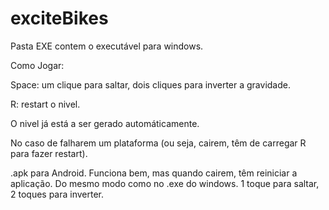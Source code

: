 exciteBikes
===========

Pasta EXE contem o executável para windows.

Como Jogar:

Space: um clique para saltar, dois cliques para inverter a gravidade.

R: restart o nivel.

O nivel já está a ser gerado automáticamente.

No caso de falharem um plataforma (ou seja, cairem, têm de carregar R para fazer restart).


.apk para Android. Funciona bem, mas quando cairem, têm reiniciar a aplicação.
Do mesmo modo como no .exe do windows. 1 toque para saltar, 2 toques para inverter.
